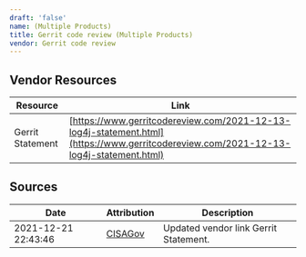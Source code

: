 ```yaml
---
draft: 'false'
name: (Multiple Products)
title: Gerrit code review (Multiple Products)
vendor: Gerrit code review
---
```


## Vendor Resources
| Resource | Link |
| --- | --- |
| Gerrit Statement | [https://www.gerritcodereview.com/2021-12-13-log4j-statement.html](https://www.gerritcodereview.com/2021-12-13-log4j-statement.html) |



## Sources
| Date | Attribution | Description |
| --- | --- | --- |
| 2021-12-21 22:43:46 | [CISAGov](https://raw.githubusercontent.com/cisagov/log4j-affected-db/develop/README.md) | Updated vendor link Gerrit Statement.  |
